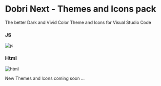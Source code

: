 # Dobri Next - Themes and Icons pack

The better Dark and Vivid Color Theme and Icons for Visual Studio Code

### JS
![js](https://raw.githubusercontent.com/sldobri/vscode-themes/master/img/preview.png)

### Html
![html](https://raw.githubusercontent.com/sldobri/vscode-themes/master/img/preview2.png)

New Themes and Icons coming soon ...

